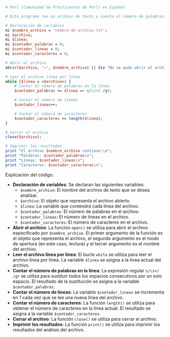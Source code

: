 ```perl
# Perl (Comunidad de Practicantes de Perl) en Español

# Este programa lee un archivo de texto y cuenta el número de palabras, líneas y caracteres que contiene.

# Declaración de variables
mi $nombre_archivo = 'nombre-de-archivo.txt';
mi $archivo;
mi $linea;
mi $contador_palabras = 0;
mi $contador_lineas = 0;
mi $contador_caracteres = 0;

# Abrir el archivo
abrir($archivo, '<', $nombre_archivo) || die "No se pudo abrir el archivo $nombre_archivo: $!";

# Leer el archivo línea por línea
while ($linea = <$archivo>) {
    # Contar el número de palabras en la línea
    $contador_palabras += $linea =~ s/\s+/ /gr;

    # Contar el número de líneas
    $contador_lineas++;

    # Contar el número de caracteres
    $contador_caracteres += length($linea);
}

# Cerrar el archivo
close($archivo);

# Imprimir los resultados
print "El archivo $nombre_archivo contiene:\n";
print "Palabras: $contador_palabras\n";
print "Líneas: $contador_lineas\n";
print "Caracteres: $contador_caracteres\n";

```

Explicación del código:

* **Declaración de variables**: Se declaran las siguientes variables:
    * `$nombre_archivo`: El nombre del archivo de texto que se desea analizar.
    * `$archivo`: El objeto que representa el archivo abierto.
    * `$linea`: La variable que contendrá cada línea del archivo.
    * `$contador_palabras`: El número de palabras en el archivo.
    * `$contador_lineas`: El número de líneas en el archivo.
    * `$contador_caracteres`: El número de caracteres en el archivo.
* **Abrir el archivo**: La función `open()` se utiliza para abrir el archivo especificado por `$nombre_archivo`. El primer argumento de la función es el objeto que representa el archivo, el segundo argumento es el modo de apertura (en este caso, lectura) y el tercer argumento es el nombre del archivo.
* **Leer el archivo línea por línea**: El bucle `while` se utiliza para leer el archivo línea por línea. La variable `$linea` se asigna a la línea actual del archivo.
* **Contar el número de palabras en la línea**: La expresión regular `s/\s+/ /gr` se utiliza para sustituir todos los espacios consecutivos por un solo espacio. El resultado de la sustitución se asigna a la variable `$contador_palabras`.
* **Contar el número de líneas**: La variable `$contador_lineas` se incrementa en 1 cada vez que se lee una nueva línea del archivo.
* **Contar el número de caracteres**: La función `length()` se utiliza para obtener el número de caracteres en la línea actual. El resultado se asigna a la variable `$contador_caracteres`.
* **Cerrar el archivo**: La función `close()` se utiliza para cerrar el archivo.
* **Imprimir los resultados**: La función `print()` se utiliza para imprimir los resultados del análisis del archivo.